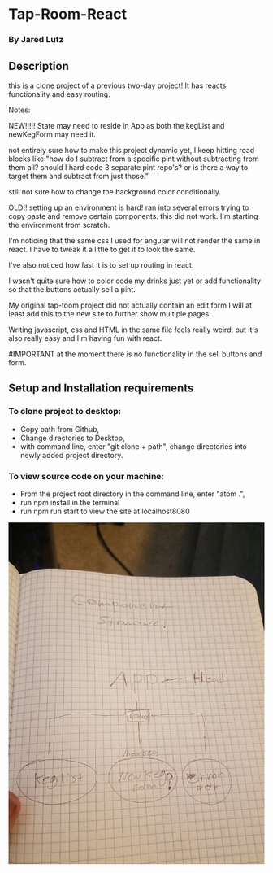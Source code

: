 # Tap-Room-React

### By Jared Lutz

## Description
this is a clone project of a previous two-day project! It has reacts functionality and easy routing.

Notes:

NEW!!!!!
State may need to reside in App as both the kegList and newKegForm may need it.

not entirely sure how to make this project dynamic yet, I keep hitting road blocks like "how do I subtract from a specific pint without subtracting from them all? should I hard code 3 separate pint repo's? or is there a way to target them and subtract from just those."

still not sure how to change the background color conditionally.



OLD!!
setting up an environment is hard! ran into several errors trying to copy paste and remove certain components. this did not work. I'm starting the environment from scratch.

I'm noticing that the same css I used for angular will not render the same in react.
I have to tweak it a little to get it to look the same.

I've also noticed how fast it is to set up routing in react.

I wasn't quite sure how to color code my drinks just yet or add functionality so that the buttons actually sell a pint.

My original tap-toom project did not actually contain an edit form
I will at least add this to the new site to further show multiple pages.

Writing javascript, css and HTML in the same file feels really weird. but it's also really easy and I'm having fun with react.


#IMPORTANT
at the moment there is no functionality in the sell buttons and form.

## Setup and Installation requirements


### To clone project to desktop:
* Copy path from Github,
* Change directories to Desktop,
* with command line, enter "git clone + path", change directories into newly added project directory.
### To view source code on your machine:
* From the project root directory in the command line, enter "atom .",
* run npm install in the terminal
* run npm run start to view the site at localhost8080


![picture of my sketch](./sketch.jpg)
